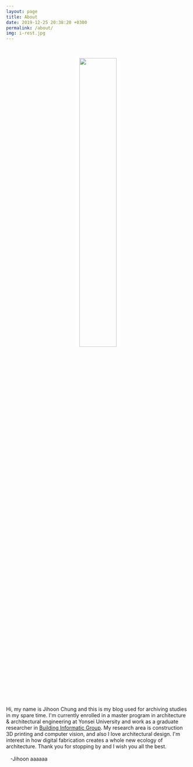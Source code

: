 ```yaml
---
layout: page
title: About
date: 2019-12-25 20:38:20 +0300
permalink: /about/
img: i-rest.jpg
---
```


<br><center><img src="../assets/img/my_pic.jpg" width="45%"> </center><br>
Hi, my name is Jihoon Chung and this is my blog used for archiving studies in my spare time. I'm currently enrolled in a master program in architecture & architectural engineering at Yonsei University and work as a graduate researcher in [Building Informatic Group](http://big.yonsei.ac.kr/). My research area is construction 3D printing and computer vision, and also I love architectural design. I'm interest in how digital fabrication creates a whole new ecology of architecture. Thank you for stopping by and I wish you all the best.<br><br>
&nbsp;&nbsp;&nbsp;-Jihoon
aaaaaa

